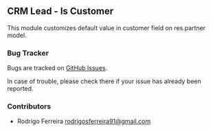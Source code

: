 ## CRM Lead - Is Customer

This module customizes default value in customer field on res.partner model.

### Bug Tracker

Bugs are tracked on [GitHub Issues](https://github.com/multidadosti-erp/multidadosti-addons/issues).

In case of trouble, please check there if your issue has already been reported.

### Contributors

* Rodrigo Ferreira <rodrigosferreira91@gmail.com>
